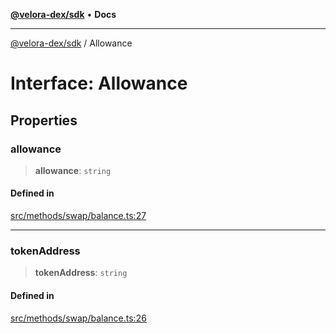 [**@velora-dex/sdk**](../README.md) • **Docs**

***

[@velora-dex/sdk](../globals.md) / Allowance

# Interface: Allowance

## Properties

### allowance

> **allowance**: `string`

#### Defined in

[src/methods/swap/balance.ts:27](https://github.com/VeloraDEX/sdk/blob/master/src/methods/swap/balance.ts#L27)

***

### tokenAddress

> **tokenAddress**: `string`

#### Defined in

[src/methods/swap/balance.ts:26](https://github.com/VeloraDEX/sdk/blob/master/src/methods/swap/balance.ts#L26)
